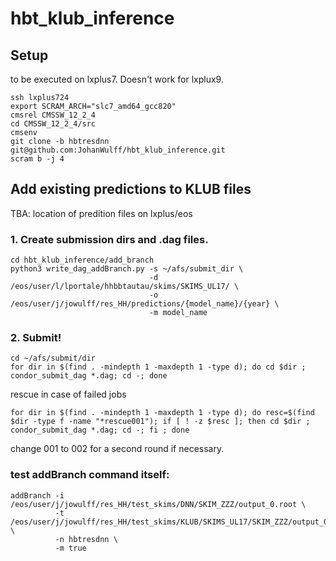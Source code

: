 # hbt_klub_inference

## Setup

to be executed on lxplus7. Doesn't work for lxplux9.

```
ssh lxplus724
export SCRAM_ARCH="slc7_amd64_gcc820"
cmsrel CMSSW_12_2_4
cd CMSSW_12_2_4/src
cmsenv
git clone -b hbtresdnn git@github.com:JohanWulff/hbt_klub_inference.git
scram b -j 4
```

## Add existing predictions to KLUB files

TBA: location of predition files on lxplus/eos

###  1. Create submission dirs and .dag files.

```
cd hbt_klub_inference/add_branch
python3 write_dag_addBranch.py -s ~/afs/submit_dir \
                               -d /eos/user/l/lportale/hhbbtautau/skims/SKIMS_UL17/ \
                               -o /eos/user/j/jowulff/res_HH/predictions/{model_name}/{year} \
                               -m model_name
```

### 2. Submit!

```
cd ~/afs/submit/dir
for dir in $(find . -mindepth 1 -maxdepth 1 -type d); do cd $dir ; condor_submit_dag *.dag; cd -; done
```

rescue in case of failed jobs

```
for dir in $(find . -mindepth 1 -maxdepth 1 -type d); do resc=$(find $dir -type f -name "*rescue001"); if [ ! -z $resc ]; then cd $dir ; condor_submit_dag *.dag; cd -; fi ; done
```

change 001 to 002 for a second round if necessary.


### test addBranch command itself:

```
addBranch -i /eos/user/j/jowulff/res_HH/test_skims/DNN/SKIM_ZZZ/output_0.root \
          -t /eos/user/j/jowulff/res_HH/test_skims/KLUB/SKIMS_UL17/SKIM_ZZZ/output_0.root \
          -n hbtresdnn \
          -m true
```